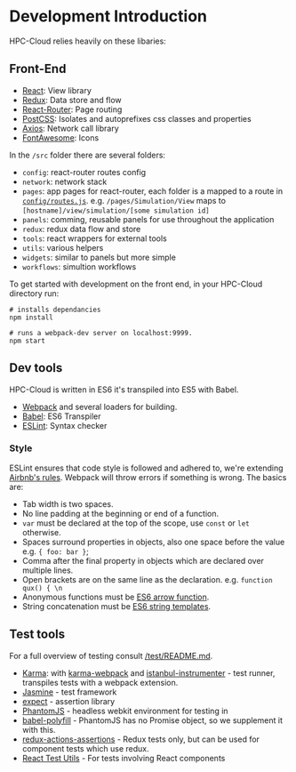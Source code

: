 # Development Introduction

HPC-Cloud relies heavily on these libaries:

## Front-End

- [React](https://facebook.github.io/react/): View library
- [Redux](http://redux.js.org/): Data store and flow
- [React-Router](https://github.com/reactjs/react-router): Page routing
- [PostCSS](http://postcss.org/): Isolates and autoprefixes css classes and properties
- [Axios](https://github.com/mzabriskie/axios): Network call library
- [FontAwesome](http://fontawesome.io/): Icons

In the `/src` folder there are several folders: 
- `config`: react-router routes config
- `network`: network stack
- `pages`: app pages for react-router, each folder is a mapped to a route in [`config/routes.js`](../src/config/routes.js). e.g. `/pages/Simulation/View` maps to `[hostname]/view/simulation/[some simulation id]`
- `panels`: comming, reusable panels for use throughout the application
- `redux`: redux data flow and store
- `tools`: react wrappers for external tools
- `utils`: various helpers
- `widgets`: similar to panels but more simple
- `workflows`: simultion workflows

To get started with development on the front end, in your HPC-Cloud directory run: 

```
# installs dependancies
npm install

# runs a webpack-dev server on localhost:9999.
npm start
```

## Dev tools

HPC-Cloud is written in ES6 it's transpiled into ES5 with Babel. 

- [Webpack](https://webpack.github.io/) and several loaders for building.
- [Babel](https://babeljs.io/): ES6 Transpiler
- [ESLint](http://eslint.org/): Syntax checker

### Style

ESLint ensures that code style is followed and adhered to, we're extending [Airbnb's rules](https://github.com/airbnb/javascript). Webpack will throw errors if something is wrong. The basics are:

- Tab width is two spaces.
- No line padding at the beginning or end of a function.
- `var` must be declared at the top of the scope, use `const` or `let` otherwise.
- Spaces surround properties in objects, also one space before the value e.g. `{ foo: bar }`;
- Comma after the final property in objects which are declared over multiple lines.
- Open brackets are on the same line as the declaration. e.g. `function qux() { \n`
- Anonymous functions must be [ES6 arrow function](https://babeljs.io/docs/learn-es2015/#arrows-and-lexical-this).
- String concatenation must be [ES6 string templates](https://babeljs.io/docs/learn-es2015/#template-strings).

## Test tools

For a full overview of testing consult [/test/README.md](../test/README.md).

- [Karma](https://karma-runner.github.io/0.13/index.html): with [karma-webpack](https://github.com/webpack/karma-webpack) and [istanbul-instrumenter](https://github.com/deepsweet/istanbul-instrumenter-loader) - test runner, transpiles tests with a webpack extension.
- [Jasmine](http://jasmine.github.io/2.4/introduction.html) - test framework 
- [expect](https://github.com/mjackson/expect) - assertion library
- [PhantomJS](http://phantomjs.org/) - headless webkit environment for testing in
- [babel-polyfill](https://github.com/babel/babel/tree/master/packages/babel-polyfill) - PhantomJS has no Promise object, so we supplement it with this.
- [redux-actions-assertions](https://github.com/dmitry-zaets/redux-actions-assertions) - Redux tests only, but can be used for component tests which use redux.
- [React Test Utils](https://facebook.github.io/react/docs/test-utils.html) - For tests involving React components
